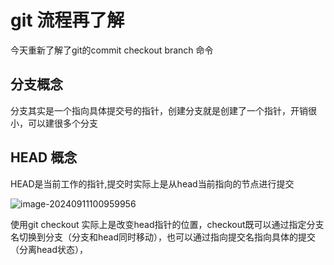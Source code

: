 # git 流程再了解

今天重新了解了git的commit checkout branch 命令

## 分支概念

分支其实是一个指向具体提交号的指针，创建分支就是创建了一个指针，开销很小，可以建很多个分支

## HEAD 概念

HEAD是当前工作的指针,提交时实际上是从head当前指向的节点进行提交

![image-20240911100959956](C:\Users\dayfly\AppData\Roaming\Typora\typora-user-images\image-20240911100959956.png)

使用git checkout 实际上是改变head指针的位置，checkout既可以通过指定分支名切换到分支（分支和head同时移动），也可以通过指向提交名指向具体的提交（分离head状态），